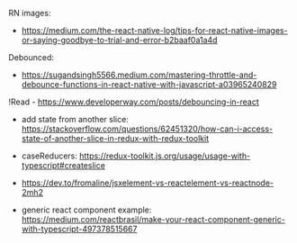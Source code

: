 RN images:

- https://medium.com/the-react-native-log/tips-for-react-native-images-or-saying-goodbye-to-trial-and-error-b2baaf0a1a4d

Debounced:

- https://sugandsingh5566.medium.com/mastering-throttle-and-debounce-functions-in-react-native-with-javascript-a03965240829

!Read - https://www.developerway.com/posts/debouncing-in-react

- add state from another slice: https://stackoverflow.com/questions/62451320/how-can-i-access-state-of-another-slice-in-redux-with-redux-toolkit

- caseReducers: https://redux-toolkit.js.org/usage/usage-with-typescript#createslice

- https://dev.to/fromaline/jsxelement-vs-reactelement-vs-reactnode-2mh2

- generic react component example:
  https://medium.com/reactbrasil/make-your-react-component-generic-with-typescript-497378515667
